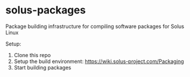 # solus-packages
Package building infrastructure for compiling software packages for Solus Linux

Setup:
1. Clone this repo
2. Setup the build environment: https://wiki.solus-project.com/Packaging
3. Start building packages